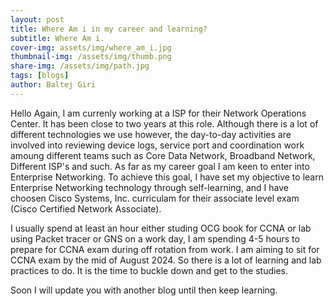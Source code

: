 ```yaml
---
layout: post
title: Where Am i in my career and learning?
subtitle: Where Am i.
cover-img: assets/img/where_am_i.jpg
thumbnail-img: /assets/img/thumb.png
share-img: /assets/img/path.jpg
tags: [blogs]
author: Baltej Giri
---
```


Hello Again, I am currenly working at a ISP for their Network Operations Center. It has been close to two years at this role. Although there is a lot of different technologies we use however, the day-to-day activities are involved into reviewing device logs, service port and coordination work amoung different teams such as Core Data Network, Broadband Network, Different ISP's and such. As far as my career goal I am keen to enter into Enterprise Networking. To achieve this goal, I have set my objective to learn Enterprise Networking technology through self-learning, and I have choosen Cisco Systems, Inc. curriculam for their associate level exam (Cisco Certified Network Associate).

I usually spend at least an hour either studing OCG book for CCNA or lab using Packet tracer or GNS on a work day, I am spending 4-5 hours to prepare for CCNA exam during off rotation from work. I am aiming to sit for CCNA exam by the mid of August 2024. So there is a lot of learning and lab practices to do. It is the time to buckle down and get to the studies.

Soon I will update you with another blog until then keep learning.